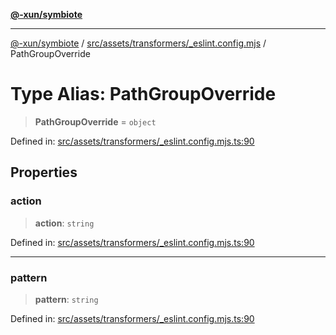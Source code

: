 [**@-xun/symbiote**](../../../../../README.md)

***

[@-xun/symbiote](../../../../../README.md) / [src/assets/transformers/\_eslint.config.mjs](../README.md) / PathGroupOverride

# Type Alias: PathGroupOverride

> **PathGroupOverride** = `object`

Defined in: [src/assets/transformers/\_eslint.config.mjs.ts:90](https://github.com/Xunnamius/symbiote/blob/ff83c030b043e6b14171cac5526d31c5c826c51f/src/assets/transformers/_eslint.config.mjs.ts#L90)

## Properties

### action

> **action**: `string`

Defined in: [src/assets/transformers/\_eslint.config.mjs.ts:90](https://github.com/Xunnamius/symbiote/blob/ff83c030b043e6b14171cac5526d31c5c826c51f/src/assets/transformers/_eslint.config.mjs.ts#L90)

***

### pattern

> **pattern**: `string`

Defined in: [src/assets/transformers/\_eslint.config.mjs.ts:90](https://github.com/Xunnamius/symbiote/blob/ff83c030b043e6b14171cac5526d31c5c826c51f/src/assets/transformers/_eslint.config.mjs.ts#L90)
